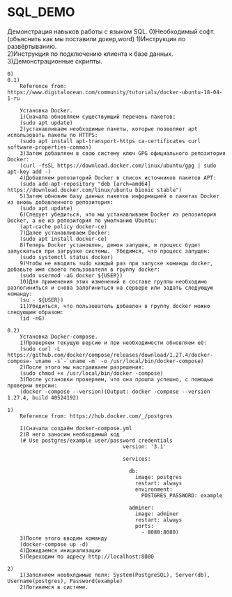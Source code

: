 # SQL_DEMO
Демонстрация навыков работы с языком SQL.
0)Необходимый софт.(объяснить как мы поставили докер,word)
1)Инструкция по развёртыванию.  
2)Инструкция по подключению клиента к базе данных.
3)Демонстрационные скрипты.



    0)
    0.1)
        Reference from: https://www.digitalocean.com/community/tutorials/docker-ubuntu-18-04-1-ru
        
        Установка Docker.
        1)Сначала обновляем существующий перечень пакетов:
        (sudo apt update)
        2)устанавливаем необходимые пакеты, которые позволяют apt использовать пакеты по HTTPS:
        (sudo apt install apt-transport-https ca-certificates curl software-properties-common)
        3)Затем добавляем в свою систему ключ GPG официального репозитория Docker:
        (curl -fsSL https://download.docker.com/linux/ubuntu/gpg | sudo apt-key add -)
        4)Добавляем репозиторий Docker в список источников пакетов APT:
        (sudo add-apt-repository "deb [arch=amd64] https://download.docker.com/linux/ubuntu bionic stable")
        5)Затем обновим базу данных пакетов информацией о пакетах Docker из вновь добавленного репозитория:
        (sudo apt update)
        6)Следует убедиться, что мы устанавливаем Docker из репозитория Docker, а не из репозитория по умолчанию Ubuntu:
        (apt-cache policy docker-ce)
        7)Далее устанавливаем Docker:
        (sudo apt install docker-ce)
        8)Теперь Docker установлен, демон запущен, и процесс будет запускаться при загрузке системы.  Убедимся, что процесс запущен:
        (sudo systemctl status docker)
        9)Чтобы не вводить sudo каждый раз при запуске команды docker, добавьте имя своего пользователя в группу docker:
        (sudo usermod -aG docker ${USER})
        10)Для применения этих изменений в составе группы необходимо разлогиниться и снова залогиниться на сервере или задать следующую команду:
        (su - ${USER})
        11)Убедиться, что пользователь добавлен в группу docker можно следующим образом:
        (id -nG)
        
    0.2)
        Установка Docker-compose.
        1)Проверяем текущую версию и при необходимости обновляем её:
        (sudo curl -L https://github.com/docker/compose/releases/download/1.27.4/docker-compose-`uname -s`-`uname -m` -o /usr/local/bin/docker-compose)
        2)После этого мы настраиваем разрешения:
        (sudo chmod +x /usr/local/bin/docker -compose)
        3)После установки проверяем, что она прошла успешно, с помощью проверки версии:
        (docker -compose --version)(Output: docker -compose --version 1.27.4, build 40524192)
        
    1)
        Reference from: https://hub.docker.com/_/postgres
        
        1)Сначала создаём docker-compose.yml
        2)В него заносим необходимый код
        (# Use postgres/example user/password credentials
                                         version: '3.1'
                                         
                                         services:
                                         
                                           db:
                                             image: postgres
                                             restart: always
                                             environment:
                                               POSTGRES_PASSWORD: example
                                         
                                           adminer:
                                             image: adminer
                                             restart: always
                                             ports:
                                               - 8080:8080)
        3)После этого вводим команду
        (docker-compose up -d)
        4)Дожидаемся инициализации
        5)Переходим по адресу http://localhost:8080                                      
        
    2)
        1)Заполняем необхлдимые поля: System(PostgreSQL), Server(db), Username(postgres), Password(example)
        2)Логинемся в системе.
